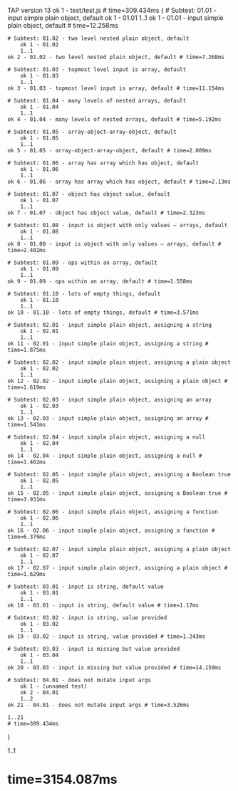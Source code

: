 TAP version 13
ok 1 - test/test.js # time=309.434ms {
    # Subtest: 01.01 - input simple plain object, default
        ok 1 - 01.01
        1..1
    ok 1 - 01.01 - input simple plain object, default # time=12.258ms
    
    # Subtest: 01.02 - two level nested plain object, default
        ok 1 - 01.02
        1..1
    ok 2 - 01.02 - two level nested plain object, default # time=7.268ms
    
    # Subtest: 01.03 - topmost level input is array, default
        ok 1 - 01.03
        1..1
    ok 3 - 01.03 - topmost level input is array, default # time=11.154ms
    
    # Subtest: 01.04 - many levels of nested arrays, default
        ok 1 - 01.04
        1..1
    ok 4 - 01.04 - many levels of nested arrays, default # time=5.192ms
    
    # Subtest: 01.05 - array-object-array-object, default
        ok 1 - 01.05
        1..1
    ok 5 - 01.05 - array-object-array-object, default # time=2.009ms
    
    # Subtest: 01.06 - array has array which has object, default
        ok 1 - 01.06
        1..1
    ok 6 - 01.06 - array has array which has object, default # time=2.13ms
    
    # Subtest: 01.07 - object has object value, default
        ok 1 - 01.07
        1..1
    ok 7 - 01.07 - object has object value, default # time=2.323ms
    
    # Subtest: 01.08 - input is object with only values — arrays, default
        ok 1 - 01.08
        1..1
    ok 8 - 01.08 - input is object with only values — arrays, default # time=2.402ms
    
    # Subtest: 01.09 - ops within an array, default
        ok 1 - 01.09
        1..1
    ok 9 - 01.09 - ops within an array, default # time=1.558ms
    
    # Subtest: 01.10 - lots of empty things, default
        ok 1 - 01.10
        1..1
    ok 10 - 01.10 - lots of empty things, default # time=3.571ms
    
    # Subtest: 02.01 - input simple plain object, assigning a string
        ok 1 - 02.01
        1..1
    ok 11 - 02.01 - input simple plain object, assigning a string # time=1.875ms
    
    # Subtest: 02.02 - input simple plain object, assigning a plain object
        ok 1 - 02.02
        1..1
    ok 12 - 02.02 - input simple plain object, assigning a plain object # time=1.619ms
    
    # Subtest: 02.03 - input simple plain object, assigning an array
        ok 1 - 02.03
        1..1
    ok 13 - 02.03 - input simple plain object, assigning an array # time=1.541ms
    
    # Subtest: 02.04 - input simple plain object, assigning a null
        ok 1 - 02.04
        1..1
    ok 14 - 02.04 - input simple plain object, assigning a null # time=1.462ms
    
    # Subtest: 02.05 - input simple plain object, assigning a Boolean true
        ok 1 - 02.05
        1..1
    ok 15 - 02.05 - input simple plain object, assigning a Boolean true # time=3.931ms
    
    # Subtest: 02.06 - input simple plain object, assigning a function
        ok 1 - 02.06
        1..1
    ok 16 - 02.06 - input simple plain object, assigning a function # time=6.379ms
    
    # Subtest: 02.07 - input simple plain object, assigning a plain object
        ok 1 - 02.07
        1..1
    ok 17 - 02.07 - input simple plain object, assigning a plain object # time=1.629ms
    
    # Subtest: 03.01 - input is string, default value
        ok 1 - 03.01
        1..1
    ok 18 - 03.01 - input is string, default value # time=1.17ms
    
    # Subtest: 03.02 - input is string, value provided
        ok 1 - 03.02
        1..1
    ok 19 - 03.02 - input is string, value provided # time=1.243ms
    
    # Subtest: 03.03 - input is missing but value provided
        ok 1 - 03.04
        1..1
    ok 20 - 03.03 - input is missing but value provided # time=14.159ms
    
    # Subtest: 04.01 - does not mutate input args
        ok 1 - (unnamed test)
        ok 2 - 04.01
        1..2
    ok 21 - 04.01 - does not mutate input args # time=3.526ms
    
    1..21
    # time=309.434ms
}

1..1
# time=3154.087ms
